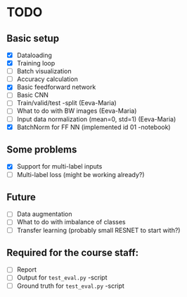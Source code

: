 # TODO

## Basic setup
- [x] Dataloading
- [x] Training loop
- [ ] Batch visualization
- [ ] Accuracy calculation
- [x] Basic feedforward network
- [ ] Basic CNN
- [ ] Train/valid/test -split (Eeva-Maria)
- [ ] What to do with BW images (Eeva-Maria)
- [ ] Input data normalization (mean=0, std=1) (Eeva-Maria)
- [x] BatchNorm for FF NN (implemented id 01 -notebook)

## Some problems
- [x] Support for multi-label inputs
- [ ] Multi-label loss (might be working already?)

## Future
- [ ] Data augmentation
- [ ] What to do with imbalance of classes
- [ ] Transfer learning (probably small RESNET to start with?)

## Required for the course staff:
- [ ] Report
- [ ] Output for `test_eval.py` -script
- [ ] Ground truth for `test_eval.py` -script
